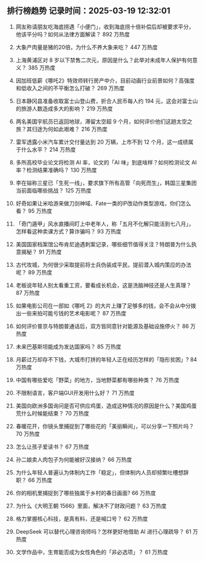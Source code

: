 
## 排行榜趋势 记录时间：2025-03-19 12:32:01
  
  1. 网友称请朋友吃海底捞遇「小便门」，收到海底捞十倍补偿后却被要求平分，他该平分吗？如何从法律方面解读？ 892 万热度
    
  2. 大象产肉量是猪的20倍，为什么不养大象来吃？ 447 万热度
    
  3. 上海黄浦区对 8 岁以下禁售二次元，原因是什么？此举对未成年人保护有何意义？ 385 万热度
    
  4. 因加班低薪《哪吒2》特效师转行房产中介，目前动画行业前景如何？高强度和低收入之间的不平衡怎么打破？ 269 万热度
    
  5. 日本静冈县准备收取富士山登山费，折合人民币每人约 194 元，这会对富士山的旅游人数造成多大的影响？ 219 万热度
    
  6. 两名美国宇航员已返回地球，滞留太空超 9 个月，如何评价他们这趟太空之旅？其归途为何如此艰难？ 216 万热度
    
  7. 雷军透露小米汽车累计交付量达到 20 万辆，上市不到 12 个月，这一成绩属于什么水平？ 214 万热度
    
  8. 多所高校毕业论文将检测 AI 率，论文的「AI 味」到底啥样？如何检测论文 AI 率？检测结果准确吗？ 130 万热度
    
  9. 李在镕称三星已「生死一线」，要求旗下所有高管「向死而生」，韩国三星集团当前面临哪些挑战？ 125 万热度
    
  10. 好奇如果让米哈游来做刀剑神域、Fate一类的IP改动作类型游戏，你们怎么看？ 95 万热度
    
  11. 「奇门遁甲」风水直播间盯上中老年人，称「五月不化解只能活到七八月」，怎样看这种卖课方式？算诈骗吗？ 93 万热度
    
  12. 美国国家档案馆公布肯尼迪遇刺案记录，哪些细节值得关注？特朗普为什么执意揭秘？ 91 万热度
    
  13. 古代攻城，为何很少采取提前将士兵伪装成平民，提前潜入城内策应的办法呢？ 89 万热度
    
  14. 老板说年轻人别太看重工资，要看成长机会，这是洗脑神技还是人生真理？ 87 万热度
    
  15. 如果电影公司在一部如《哪吒 2》的大片上赚了足够多的钱，会不会从中分拨出一些来拍可能亏钱的艺术电影呢？ 87 万热度
    
  16. 如何评价普京与特朗普通话后，双方皆同意针对能源及基础设施停火？ 86 万热度
    
  17. 未来巴基斯坦能成为发达国家吗？ 85 万热度
    
  18. 月薪过万却存不下钱，大城市打拼的年轻人正在经历怎样的「隐形贫困」? 84 万热度
    
  19. 中国有哪些爱吃「野菜」的地方，当地野菜都有哪些种类？ 76 万热度
    
  20. 不限制语言，客户端GUI开发用什么好？ 71 万热度
    
  21. 美国向欧洲多国询问是否可供应鸡蛋，造成这种情况的原因是什么？美国鸡蛋荒什么时候能结束？ 70 万热度
    
  22. 春暖花开，你镜头里捕捉到了哪些花的「美丽瞬间」，可以分享一下照片吗？ 70 万热度
    
  23. 怎么让孩子爱读书？ 67 万热度
    
  24. 孙二娘卖人肉包子为何能被好汉接纳？ 66 万热度
    
  25. 为什么年轻人普遍认为体制内工作「稳定」，但体制内人员却频繁吐槽想辞职？ 66 万热度
    
  26. 你的相机里捕捉到了哪些独属于乡村的春日画面? 66 万热度
    
  27. 为什么《大明王朝 1566》里面，解决不了财政问题？ 63 万热度
    
  28. 格力掌握核心科技，是真有料，还是喊口号？ 62 万热度
    
  29. DeepSeek 可以替代心理咨询师吗？怎样更好地借助 AI 进行心理疏导？ 61 万热度
    
  30. 文学作品中，生育能否成为女性角色的「非必选项」？ 61 万热度
    